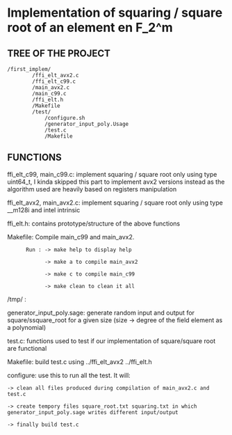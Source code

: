 # Implementation of squaring / square root of an element en F_2^m


TREE OF THE PROJECT
------------


    /first_implem/
            /ffi_elt_avx2.c
            /ffi_elt_c99.c
            /main_avx2.c
            /main_c99.c
            /ffi_elt.h
            /Makefile
            /test/
                /configure.sh
                /generator_input_poly.Usage
                /test.c
                /Makefile


FUNCTIONS
------------

ffi_elt_c99, main_c99.c: implement squaring / square root only using type uint64_t, I kinda skipped this part to implement avx2 versions instead                              as the algorithm used are heavily based on registers manipulation


ffi_elt_avx2, main_avx2.c: implement squaring / square root only using type __m128i and intel intrinsic


ffi_elt.h: contains prototype/structure of the above functions


Makefile: Compile main_c99 and main_avx2.

          Run : -> make help to display help

                -> make a to compile main_avx2

                -> make c to compile main_c99

                -> make clean to clean it all



/tmp/ :

generator_input_poly.sage: generate random input and output for square/ssquare_root for a given size (size -> degree of the field element as a polynomial)

test.c: functions used to test if our implementation of square/square root are functional

Makefile: build test.c using ../ffi_elt_avx2 ../ffi_elt.h

configure: use this to run all the test. It will:

    -> clean all files produced during compilation of main_avx2.c and test.c

    -> create tempory files square_root.txt squaring.txt in which generator_input_poly.sage writes different input/output

    -> finally build test.c
